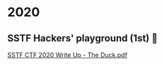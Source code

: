 # 2020

## SSTF Hackers' playground (1st) 👑

[SSTF CTF 2020 Write Up - The Duck.pdf](./SSTF%20CTF%202020%20Write%20Up%20-%20The%20Duck.pdf)
